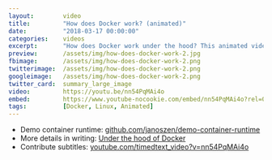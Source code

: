 ```yaml
---
layout:        video
title:         "How does Docker work? (animated)"
date:          "2018-03-17 00:00:00"
categories:    videos
excerpt:       "How does Docker work under the hood? This animated video gives a brief overview of containerization features in the Linux kernel."
preview:       /assets/img/how-does-docker-work-2.jpg
fbimage:       /assets/img/how-does-docker-work-2.png
twitterimage:  /assets/img/how-does-docker-work-2.png
googleimage:   /assets/img/how-does-docker-work-2.png
twitter_card:  summary_large_image
video:         https://youtu.be/nn54PqMAi4o
embed:         https://www.youtube-nocookie.com/embed/nn54PqMAi4o?rel=0
tags:          [Docker, Linux, Animated]
---
```


- Demo container runtime: [github.com/janoszen/demo-container-runtime](https://github.com/janoszen/demo-container-runtime)
- More details in writing: [Under the hood of Docker](/blog/under-the-hood-of-docker)
- Contribute subtitles: [youtube.com/timedtext_video?v=nn54PqMAi4o](http://www.youtube.com/timedtext_video?v=nn54PqMAi4o&ref=share)
